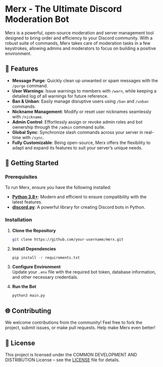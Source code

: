 # **Merx - The Ultimate Discord Moderation Bot**

Merx is a powerful, open-source moderation and server management tool designed to bring order and efficiency to your Discord community. With a robust suite of commands, Merx takes care of moderation tasks in a few keystrokes, allowing admins and moderators to focus on building a positive environment.

## :star2: **Features**

- **Message Purge**: Quickly clean up unwanted or spam messages with the `/purge` command.
- **User Warnings**: Issue warnings to members with `/warn`, while keeping a detailed log of all warnings for future reference.
- **Ban & Unban**: Easily manage disruptive users using `/ban` and `/unban` commands.
- **Nickname Management**: Modify or reset user nicknames seamlessly with `/nickname`.
- **Admin Control**: Effortlessly assign or revoke admin roles and bot ownership through the `/admin` command suite.
- **Global Sync**: Synchronize slash commands across your server in real-time with `/sync`.
- **Fully Customizable**: Being open-source, Merx offers the flexibility to adapt and expand its features to suit your server’s unique needs.

## :rocket: **Getting Started**

### Prerequisites

To run Merx, ensure you have the following installed:

- **[Python 3.8+](https://www.python.org/downloads/)**: Modern and efficient to ensure compatibility with the latest features.
- **[discord.py](https://pypi.org/project/discord.py/)**: A powerful library for creating Discord bots in Python.

### Installation

1. **Clone the Repository**  
   ```bash
   git clone https://github.com/your-username/merx.git
   ```
2. **Install Dependencies**  
   ```bash
   pip install -r requirements.txt
   ```
3. **Configure Environment**  
   Update your `.env` file with the required bot token, database information, and other necessary credentials.

4. **Run the Bot**  
   ```bash
   python3 main.py
   ```

## :globe_with_meridians: **Contributing**

We welcome contributions from the community! Feel free to fork the project, submit issues, or make pull requests. Help make Merx even better!

## :page_facing_up: **License**

This project is licensed under the COMMON DEVELOPMENT AND DISTRIBUTION License – see the [LICENSE](LICENSE) file for details.
